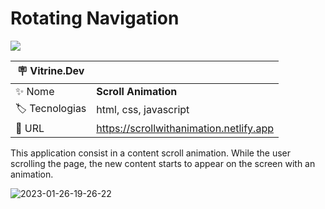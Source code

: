 # Rotating Navigation

![](https://user-images.githubusercontent.com/72042885/214963881-d1f2e012-4979-4042-bde8-747144d8c197.png#vitrinedev)

| :placard: Vitrine.Dev |                                 |
| --------------------- | ------------------------------- |
| :sparkles: Nome       | **Scroll Animation**            |
| :label: Tecnologias   | html, css, javascript           |
| :rocket: URL          | https://scrollwithanimation.netlify.app |

This application consist in a content scroll animation. While the user scrolling the page, the new content starts to appear on the screen with an animation.

![2023-01-26-19-26-22](https://user-images.githubusercontent.com/72042885/214965385-c5ce1f0c-4f25-47d8-91f2-17b90af08ec1.gif)
